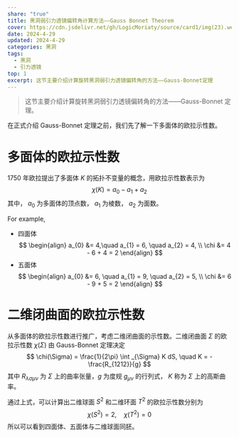 ```yaml
---
share: "true"
title: 黑洞弱引力透镜偏转角计算方法——Gauss Bonnet Theorem
cover: https://cdn.jsdelivr.net/gh/LogicMoriaty/source/card1/img(23).webp
date: 2024-4-29
updated: 2024-4-29
categories: 黑洞
tags:
  - 黑洞
  - 引力透镜
top: 1
excerpt: 这节主要介绍计算旋转黑洞弱引力透镜偏转角的方法——Gauss-Bonnet定理
---
```


>这节主要介绍计算旋转黑洞弱引力透镜偏转角的方法——Gauss-Bonnet 定理。

在正式介绍 Gauss-Bonnet 定理之前，我们先了解一下多面体的欧拉示性数。

# 多面体的欧拉示性数

1750 年欧拉提出了多面体 $K$ 的拓扑不变量的概念，用欧拉示性数表示为
$$
\chi (K) = a_{0} - a_{1} + a_{2}
$$
其中， $a_{0}$ 为多面体的顶点数， $a_{1}$ 为棱数， $a_{2}$ 为面数。

For example,
- 四面体
  $$
\begin{align}
a_{0} &= 4,\quad a_{1} = 6, \quad a_{2} = 4, \\
\chi &= 4 - 6 + 4 = 2 
\end{align}
$$
- 五面体
  $$
\begin{align}
a_{0} &= 6, \quad a_{1} = 9, \quad a_{2} = 5, \\
\chi  &= 6 - 9 + 5 = 2
\end{align}
$$


# 二维闭曲面的欧拉示性数

从多面体的欧拉示性数进行推广，考虑二维闭曲面的示性数。二维闭曲面 $\Sigma$ 的欧拉示性数 $\chi(\Sigma)$ 由 Gauss-Bonnet 定理决定
$$
\chi(\Sigma) = \frac{1}{2\pi} \int _{\Sigma} K  dS, \quad K = - \frac{R_{1212}}{g} 
$$
其中 $R_{\lambda \sigma \mu \nu}$ 为 $\Sigma$ 上的曲率张量，$g$ 为度规 $g_{\mu \nu}$ 的行列式， $K$ 称为 $\Sigma$ 上的高斯曲率。

通过上式，可以计算出二维球面 $S^{2}$ 和二维环面 $T^{2}$ 的欧拉示性数分别为
$$
\chi(S^{2}) = 2, \quad \chi(T^{2}) = 0
$$
所以可以看到四面体、五面体与二维球面同胚。





